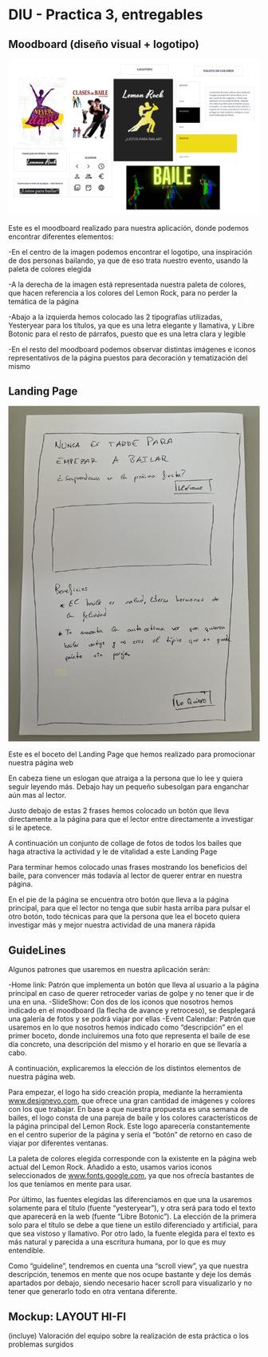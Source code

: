 # DIU - Practica 3, entregables

## Moodboard (diseño visual + logotipo) 

<img src="https://github.com/rafaacano/DIU/blob/master/P3/moodboard.png" alt="Moodboard"/>


Este es el moodboard realizado para nuestra aplicación, donde podemos encontrar diferentes elementos:

 -En el centro de la imagen podemos encontrar el logotipo, una inspiración de dos personas bailando, ya que de 
      eso trata nuestro evento, usando la paleta de colores elegida
      
 -A la derecha de la imagen está representada nuestra paleta de colores, que hacen referencia a los colores del Lemon
      Rock, para no perder la temática de la página
      
 -Abajo a la izquierda hemos colocado las 2 tipografías utilizadas, Yesteryear para los títulos, ya que es una letra 
      elegante y llamativa, y Libre Botonic para el resto de párrafos, puesto que es una letra clara y legible
      
 -En el resto del moodboard podemos observar distintas imágenes e iconos representativos de la página puestos
      para decoración y tematización del mismo


## Landing Page

<img src="https://github.com/rafaacano/DIU/blob/master/P3/landingPage.jpg" alt="Landing Page"/>


Este es el boceto del Landing Page que hemos realizado para promocionar nuestra página web

En cabeza tiene un eslogan que atraiga a la persona que lo lee y quiera seguir leyendo más. 
Debajo hay un pequeño subesolgan para enganchar aún mas al lector.

Justo debajo de estas 2 frases hemos colocado un botón que lleva directamente a la página para que el 
lector entre directamente a investigar si le apetece.

A continuación un conjunto de collage de fotos de todos los bailes que haga atractiva la actividad y le 
de vitalidad a este Landing Page

Para terminar hemos colocado unas frases mostrando los beneficios del baile, para convencer más todavía
al lector de querer entrar en nuestra página.

En el pie de la página se encuentra otro botón que lleva a la página principal, para que el lector no 
tenga que subir hasta arriba para pulsar el otro botón, todo técnicas para que la persona que lea el 
boceto quiera investigar más y mejor nuestra actividad de una manera rápida



## GuideLines

Algunos patrones que usaremos en nuestra aplicación serán:


-Home link: Patrón que implementa un botón que lleva al usuario a la página principal en caso de querer retroceder varias de golpe y no tener que ir de una en una.
-SlideShow: Con dos de los iconos que nosotros hemos indicado en el moodboard (la flecha de avance y retroceso), se desplegará una galería de fotos y se podrá viajar
por ellas
-Event Calendar: Patrón que usaremos en lo que nosotros hemos indicado como “descripción” en el primer boceto, donde incluiremos una foto que representa el baile de 
ese día concreto, una descripción del mismo y el horario en que se llevaría a cabo.

A continuación, explicaremos la elección de los distintos elementos de nuestra página web.

Para empezar, el logo ha sido creación propia, mediante la herramienta www.designevo.com, que ofrece una gran cantidad de imágenes y colores con los que trabajar. En base a que nuestra propuesta es una semana de bailes, el logo consta de una pareja de baile y los colores característicos de la página principal del Lemon Rock. Este logo aparecería constantemente en el centro superior de la página y sería el “botón” de retorno en caso de viajar por diferentes ventanas.

La paleta de colores elegida corresponde con la existente en la página web actual del Lemon Rock. Añadido a esto, usamos varios iconos seleccionados de www.fonts.google.com, ya que nos ofrecía bastantes de los que teníamos en mente para usar.

Por último, las fuentes elegidas las diferenciamos en que una la usaremos solamente para el título (fuente “yesteryear”), y otra será para todo el texto que aparecerá en la web (fuente “Libre Botonic”). La elección de la primera solo para el título se debe a que tiene un estilo diferenciado y artificial, para que sea vistoso y llamativo. Por otro lado, la fuente elegida para el texto es más natural y parecida a una escritura humana, por lo que es muy entendible.

Como “guideline”, tendremos en cuenta una “scroll view”, ya que nuestra descripción, tenemos en mente que nos ocupe bastante y deje los demás apartados por debajo, siendo necesario hacer scroll para visualizarlo y no tener que generarlo todo en otra ventana diferente.


## Mockup: LAYOUT HI-FI



(incluye) Valoración del equipo sobre la realización de esta práctica o los problemas surgidos
 
